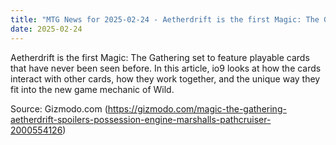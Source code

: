 ```yaml
---
title: "MTG News for 2025-02-24 - Aetherdrift is the first Magic: The Gathering set ..."
date: 2025-02-24
---
```


Aetherdrift is the first Magic: The Gathering set to feature playable cards that have never been seen before. In this article, io9 looks at how the cards interact with other cards, how they work together, and the unique way they fit into the new game mechanic of Wild.

Source: Gizmodo.com (https://gizmodo.com/magic-the-gathering-aetherdrift-spoilers-possession-engine-marshalls-pathcruiser-2000554126)
